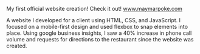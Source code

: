 My first official website creation! Check it out! www.maymarpoke.com

A website I developed for a client using HTML, CSS, and JavaScript. I focused on a mobile-first design and used flexbox to snap elements into place. Using google business insights, I saw a 40% increase in phone call volume and requests for directions to the restaurant since the website was created.
